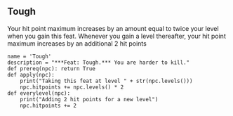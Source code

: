 ## Tough
Your hit point maximum increases by an amount equal to twice your level when you gain this feat. Whenever you gain a level thereafter, your hit point maximum increases by an additional 2 hit points

```
name = 'Tough'
description = "***Feat: Tough.*** You are harder to kill."
def prereq(npc): return True
def apply(npc):
    print("Taking this feat at level " + str(npc.levels()))
    npc.hitpoints += npc.levels() * 2
def everylevel(npc): 
    print("Adding 2 hit points for a new level")
    npc.hitpoints += 2
```
